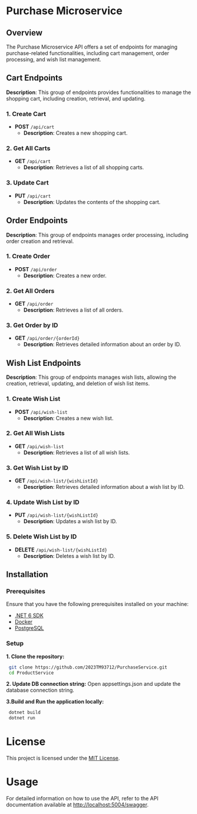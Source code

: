 # Purchase Microservice

## Overview

The Purchase Microservice API offers a set of endpoints for managing purchase-related functionalities, including cart management, order processing, and wish list management.

## Cart Endpoints

**Description**: This group of endpoints provides functionalities to manage the shopping cart, including creation, retrieval, and updating.

### 1. Create Cart

- **POST** `/api/cart`
  - **Description**: Creates a new shopping cart.

### 2. Get All Carts

- **GET** `/api/cart`
  - **Description**: Retrieves a list of all shopping carts.

### 3. Update Cart

- **PUT** `/api/cart`
  - **Description**: Updates the contents of the shopping cart.

## Order Endpoints

**Description**: This group of endpoints manages order processing, including order creation and retrieval.

### 1. Create Order

- **POST** `/api/order`
  - **Description**: Creates a new order.

### 2. Get All Orders

- **GET** `/api/order`
  - **Description**: Retrieves a list of all orders.

### 3. Get Order by ID

- **GET** `/api/order/{orderId}`
  - **Description**: Retrieves detailed information about an order by ID.

## Wish List Endpoints

**Description**: This group of endpoints manages wish lists, allowing the creation, retrieval, updating, and deletion of wish list items.

### 1. Create Wish List

- **POST** `/api/wish-list`
  - **Description**: Creates a new wish list.

### 2. Get All Wish Lists

- **GET** `/api/wish-list`
  - **Description**: Retrieves a list of all wish lists.

### 3. Get Wish List by ID

- **GET** `/api/wish-list/{wishListId}`
  - **Description**: Retrieves detailed information about a wish list by ID.

### 4. Update Wish List by ID

- **PUT** `/api/wish-list/{wishListId}`
  - **Description**: Updates a wish list by ID.

### 5. Delete Wish List by ID

- **DELETE** `/api/wish-list/{wishListId}`
  - **Description**: Deletes a wish list by ID.

## Installation

### Prerequisites

Ensure that you have the following prerequisites installed on your machine:
- [.NET 6 SDK](https://dotnet.microsoft.com/download/dotnet/6.0)
- [Docker](https://www.docker.com/get-started)
- [PostgreSQL](https://www.postgresql.org/)

### Setup

**1. Clone the repository:**
  ```bash
   git clone https://github.com/2023TM93712/PurchaseService.git
   cd ProductService
   ```
**2. Update DB connection string:**
    Open appsettings.json and update the database connection string.

**3.Build and Run the application locally:**
  ```bash
   dotnet build
   dotnet run
   ```
   
# License

This project is licensed under the [MIT License](LICENSE).

# Usage
For detailed information on how to use the API, refer to the API documentation available at [http://localhost:5004/swagger](http://localhost:5113/swagger/index.html).
